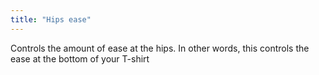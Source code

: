 ```yaml
---
title: "Hips ease"
---
```


Controls the amount of ease at the hips.
In other words, this controls the ease at the bottom of your T-shirt




